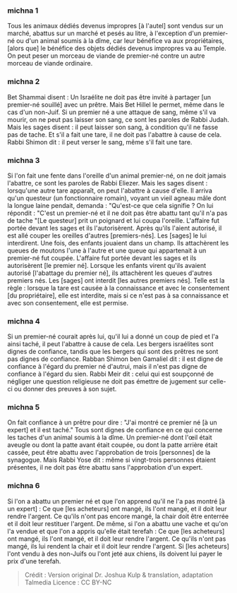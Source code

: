 
### michna 1
Tous les animaux dédiés devenus impropres [à l'autel] sont vendus sur un marché, abattus sur un marché et pesés au litre, à l'exception d'un premier-né ou d'un animal soumis à la dîme, car leur bénéfice va aux propriétaires, [alors que] le bénéfice des objets dédiés devenus impropres va au Temple. On peut peser un morceau de viande de premier-né contre un autre morceau de viande ordinaire.

### michna 2
Bet Shammai disent : Un Israélite ne doit pas être invité à partager [un premier-né souillé] avec un prêtre. Mais Bet Hillel le permet, même dans le cas d'un non-Juif. Si un premier né a une attaque de sang, même s'il va mourir, on ne peut pas laisser son sang, ce sont les paroles de Rabbi Judah. Mais les sages disent : il peut laisser son sang, à condition qu'il ne fasse pas de tache. Et s'il a fait une tare, il ne doit pas l'abattre à cause de cela. Rabbi Shimon dit : il peut verser le sang, même s'il fait une tare.

### michna 3
Si l'on fait une fente dans l'oreille d'un animal premier-né, on ne doit jamais l'abattre, ce sont les paroles de Rabbi Eliezer. Mais les sages disent : lorsqu'une autre tare apparaît, on peut l'abattre à cause d'elle. Il arriva qu'un questeur (un fonctionnaire romain), voyant un vieil agneau mâle dont la longue laine pendait, demanda : "Qu'est-ce que cela signifie ?  On lui répondit : "C'est un premier-né et il ne doit pas être abattu tant qu'il n'a pas de tache "[Le questeur] prit un poignard et lui coupa l'oreille. L'affaire fut portée devant les sages et ils l'autorisèrent.  Après qu'ils l'aient autorisé, il est allé couper les oreilles d'autres [premiers-nés]. Les [sages] le lui interdirent. Une fois, des enfants jouaient dans un champ. Ils attachèrent les queues de moutons l'une à l'autre et une queue qui appartenait à un premier-né fut coupée. L'affaire fut portée devant les sages et ils autorisèrent [le premier né]. Lorsque les enfants virent qu'ils avaient autorisé [l'abattage du premier né], ils attachèrent les queues d'autres premiers nés. Les [sages] ont interdit [les autres premiers nés]. Telle est la règle : lorsque la tare est causée à la connaissance et avec le consentement [du propriétaire], elle est interdite, mais si ce n'est pas à sa connaissance et avec son consentement, elle est permise.

### michna 4
Si un premier-né courait après lui, qu'il lui a donné un coup de pied et l'a ainsi taché, il peut l'abattre à cause de cela. Les bergers israélites sont dignes de confiance, tandis que les bergers qui sont des prêtres ne sont pas dignes de confiance. Rabban Shimon ben Gamaliel dit : il est digne de confiance à l'égard du premier né d'autrui, mais il n'est pas digne de confiance à l'égard du sien. Rabbi Meir dit : celui qui est soupçonné de négliger une question religieuse ne doit pas émettre de jugement sur celle-ci ou donner des preuves à son sujet.

### michna 5
On fait confiance à un prêtre pour dire : "J'ai montré ce premier né [à un expert] et il est taché." Tous sont dignes de confiance en ce qui concerne les taches d'un animal soumis à la dîme. Un premier-né dont l'œil était aveugle ou dont la patte avant était coupée, ou dont la patte arrière était cassée, peut être abattu avec l'approbation de trois [personnes] de la synagogue. Mais Rabbi Yose dit : même si vingt-trois personnes étaient présentes, il ne doit pas être abattu sans l'approbation d'un expert.

### michna 6
Si l'on a abattu un premier né et que l'on apprend qu'il ne l'a pas montré [à un expert] : Ce que [les acheteurs] ont mangé, ils l'ont mangé, et il doit leur rendre l'argent. Ce qu'ils n'ont pas encore mangé, la chair doit être enterrée et il doit leur restituer l'argent. De même, si l'on a abattu une vache et qu'on l'a vendue et que l'on a appris qu'elle était terefah : Ce que [les acheteurs] ont mangé, ils l'ont mangé, et il doit leur rendre l'argent. Ce qu'ils n'ont pas mangé, ils lui rendent la chair et il doit leur rendre l'argent. Si [les acheteurs] l'ont vendu à des non-Juifs ou l'ont jeté aux chiens, ils doivent lui payer le prix d'une terefah.

>Crédit : Version original Dr. Joshua Kulp & translation, adaptation Talmedia
>Licence : CC BY-NC